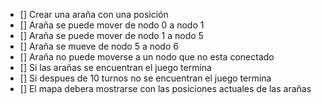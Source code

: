 ﻿- [] Crear una araña con una posición
- [] Araña se puede mover de nodo 0 a nodo 1
- [] Araña se puede mover de nodo 1 a nodo 5
- [] Araña se mueve de nodo 5 a nodo 6
- [] Araña no puede moverse a un nodo que no esta conectado
- [] Si las arañas se encuentran el juego termina
- [] Si despues de 10 turnos no se encuentran el juego termina
- [] El mapa debera mostrarse con las posiciones actuales de las arañas
